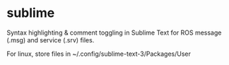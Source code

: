 # sublime

Syntax highlighting & comment toggling in Sublime Text for ROS message (.msg) and service (.srv) files. 

For linux, store files in ~/.config/sublime-text-3/Packages/User

